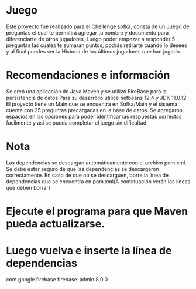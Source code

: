 # Juego
 
Este proyecto fue realizado para el Chellenge sofka, consta de un Juego de preguntas el cual te permitirá agregar tu nombre y documento para diferenciarte de otros jugadores, Luego poder empezar a responder 5 preguntas las cuales te sumaran puntos, podrás retirarte cuando lo desees y al final puedes ver la Historia de los últimos jugadores que han jugado.

# Recomendaciones e información

Se creó una aplicación de Java Maven y se utilizó FireBase para la persistencia de datos
Para su desarrollo utilicé netbeans 12.4 y JDK 11.0.12
El proyecto tiene un Main que se encuentra en Sofka/Main y el sistema cuenta con 25 preguntas precargadas en la base de datos.
Se agregaron espacios en las opciones para poder identificar las respuestas correctas facilmente y asi se pueda completar el juego sin dificultad

# Nota
Las dependencias se descargan automáticamente con el archivo pom.xml.
Se debe estar seguro de que las dependencias se descargaron correctamente.
En caso de que no se descarguen, borre la línea de dependencias que se encuentra en pom.xml(A continuación verán las líneas que deben borrar)

# Ejecute el programa para que Maven pueda actualizarse.

# Luego vuelva e inserte la línea de dependencias

<dependencies>
        <dependency>
            <groupId>com.google.firebase</groupId>
            <artifactId>firebase-admin</artifactId>
            <version>8.0.0</version>
        </dependency>
    </dependencies>
